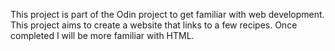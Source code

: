 This project is part of the Odin project to get familiar with web development.
This project aims to create a website that links to a few recipes.
Once completed I will be more familiar with HTML.
